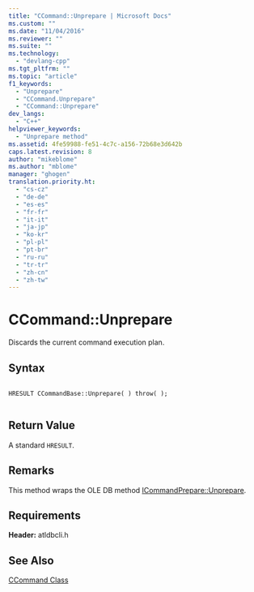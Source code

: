 ```yaml
---
title: "CCommand::Unprepare | Microsoft Docs"
ms.custom: ""
ms.date: "11/04/2016"
ms.reviewer: ""
ms.suite: ""
ms.technology: 
  - "devlang-cpp"
ms.tgt_pltfrm: ""
ms.topic: "article"
f1_keywords: 
  - "Unprepare"
  - "CCommand.Unprepare"
  - "CCommand::Unprepare"
dev_langs: 
  - "C++"
helpviewer_keywords: 
  - "Unprepare method"
ms.assetid: 4fe59988-fe51-4c7c-a156-72b68e3d642b
caps.latest.revision: 8
author: "mikeblome"
ms.author: "mblome"
manager: "ghogen"
translation.priority.ht: 
  - "cs-cz"
  - "de-de"
  - "es-es"
  - "fr-fr"
  - "it-it"
  - "ja-jp"
  - "ko-kr"
  - "pl-pl"
  - "pt-br"
  - "ru-ru"
  - "tr-tr"
  - "zh-cn"
  - "zh-tw"
---
```

# CCommand::Unprepare
Discards the current command execution plan.  
  
## Syntax  
  
```  
  
HRESULT CCommandBase::Unprepare( ) throw( );  
  
```  
  
## Return Value  
 A standard `HRESULT`.  
  
## Remarks  
 This method wraps the OLE DB method [ICommandPrepare::Unprepare](https://msdn.microsoft.com/en-us/library/ms719635.aspx).  
  
## Requirements  
 **Header:** atldbcli.h  
  
## See Also  
 [CCommand Class](../../data/oledb/ccommand-class.md)